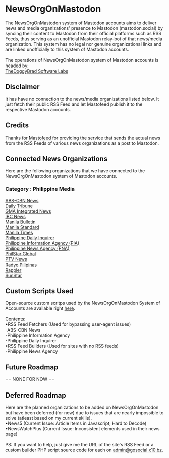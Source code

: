 # NewsOrgOnMastodon
The NewsOrgOnMastodon system of Mastodon accounts aims to deliver news and media organizations' presence to Mastodon (mastodon.social) by syncing their content to Mastodon from their official platforms such as RSS Feeds, thus serving as an unofficial Mastodon relay-bot of that news/media organization. This system has no legal nor genuine organizational links and are linked unofficially to this system of Mastodon accounts. <br><br>
The operations of NewsOrgOnMastodon system of Mastodon accounts is headed by:<br>
[TheDoggyBrad Software Labs](https://github.com/thedoggybrad)

## Disclaimer
It has have no connection to the news/media organizations listed below. It just fetch their public RSS Feed and let Mastofeed publish it to the respective Mastodon accounts.

## Credits
Thanks for [Mastofeed](https://mastofeed.org) for providing the service that sends the actual news from the RSS Feeds of various news organizations as a post to Mastodon.

## Connected News Organizations
Here are the following organizations that we have connected to the NewsOrgOnMastodon system of Mastodon accounts.
### Category : Philippine Media
<a rel="me" href="https://mastodon.social/@rssabscbnnews">ABS-CBN News</a><br>
<a rel="me" href="https://mastodon.social/@rssdailytribune">Daily Tribune</a><br>
<a rel="me" href="https://mastodon.social/@rssgma">GMA Integrated News</a><br>
<a rel="me" href="https://mastodon.social/@rssibcnews">IBC News</a><br>
<a rel="me" href="https://mastodon.social/@rssmanilabulletin">Manila Bulletin</a><br>
<a rel="me" href="https://mastodon.social/@rssmanilastandard">Manila Standard</a><br>
<a rel="me" href="https://mastodon.social/@rssmanilatimes">Manila Times</a><br>
<a rel="me" href="https://mastodon.social/@rssphilippinedailyinquirer">Philippine Daily Inquirer</a><br>
<a rel="me" href="https://mastodon.social/@rssphpinfoagency">Philippine Information Agency (PIA)</a><br>
<a rel="me" href="https://mastodon.social/@rssphilippinenewsagency">Philippine News Agency (PNA)</a><br>
<a rel="me" href="https://mastodon.social/@rssphilstarglobal">PhilStar Global</a><br>
<a rel="me" href="https://mastodon.social/@rssptvnews">PTV News</a><br>
<a rel="me" href="https://mastodon.social/@rssradyopilipinas">Radyo Pilipinas</a><br>
<a rel="me" href="https://mastodon.social/@rssrappler">Rappler</a><br>
<a rel="me" href="https://mastodon.social/@rsssunstar">SunStar</a>

## Custom Scripts Used
Open-source custom scritps used by the NewsOrgOnMastodon System of Accounts are available right [here](https://github.com/thedoggybrad/NewsOrgOnMastodonSystem/tree/main/custom_scripts).
<br><br>
Contents:
<br>
•RSS Feed Fetchers (Used for bypassing user-agent issues)<br>
-ABS-CBN News<br>
-Philippine Information Agency<br>
-Philippine Daily Inquirer<br>
•RSS Feed Builders (Used for sites with no RSS feeds)<br>
-Philippine News Agency


## Future Roadmap
== NONE FOR NOW ==


## Deferred Roadmap
Here are the planned organizations to be added on NewsOrgOnMastodon but have been deferred (for now) due to issues that are nearly impossible to solve (atleast based on my current skills).<br>
•News5 (Current Issue: Article Items in Javascript; Hard to Decode)
<br>
•NewsWatchPlus (Current Issue: Inconsistent elements used in their news page)
<br><br>
PS: If you want to help, just give me the URL of the site's RSS Feed or a custom builder PHP script source code for each on admin@gosocial.x10.bz.
